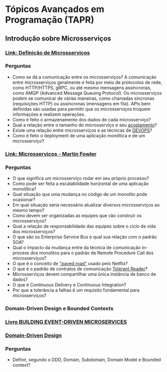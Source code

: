 # Tópicos Avançados em Programação (TAPR)
## Introdução sobre Microsserviços

### [Link: Definição de Microsserviços](https://learn.microsoft.com/en-us/dotnet/architecture/microservices/architect-microservice-container-applications/microservices-architecture?WT.mc_id=AZ-MVP-5003638)

### Perguntas
- Como se dá a comunicação entre os microsserviços?
A comunicação entre microsserviços geralmente é feita por meio de protocolos de rede, como HTTP/HTTPS, gRPC, ou até mesmo mensagens assíncronas, como AMQP (Advanced Message Queuing Protocol). Os microsserviços podem se comunicar de várias maneiras, como chamadas síncronas (requisições HTTP) ou assíncronas (mensagens em fila). APIs bem definidas são usadas para permitir que os microsserviços troquem informações e realizem operações.
- Como é feito o armazenamento dos dados de cada microsserviço?
- Qual a relação entre o tamanho do microsserviço e seu [acoplamento](https://pt.wikipedia.org/wiki/Acoplamento_fraco)?
- Existe uma relação entre microsserviços e as técnicas de [DEVOPS](https://pt.wikipedia.org/wiki/DevOps)?
- Como é feito o deployment de uma aplicação monilítica e de um microsserviço?

### [Link: Microsserviços - Martin Fowler](https://www.martinfowler.com/articles/microservices.html)

### Perguntas
- O que significa um microsserviço rodar em seu próprio processo?
- Como pode ser feita a escalabilidade horizontal de uma aplicação monolítica?
- Qual situação que uma mudança no código de um monolito pode ocasionar?
- Em qual situação seria necessário atualizar diversos microsserviços ao mesmo tempo?
- Como devem ser organizadas as equipes que vão construir os microsserviços?
- Qual a relação de responsabilidade das equipes sobre o ciclo de vida dos microsserviços?
- O que são os Enterprise Service Bus e qual sua relação com o padrão SOA?
- Qual o impacto da mudança entre da técnica de comunicação in-process dos monolitos para o padrão de Remote Procedure Call dos microsserviços?
- O que é o conceito de ["paved road"](https://netflixtechblog.com/how-we-build-code-at-netflix-c5d9bd727f15) usado pelo Netflix?
- O que é o padrão de contratos de comunicação [Tolerant Reader](https://www.martinfowler.com/bliki/TolerantReader.html)?
- Microsserviços devem compartilhar uma única instância de banco de dados?
- O que é Continuous Delivery e Continuous Integration?
- Por que a tolerância a falhas é um requisito fundamental para microsserviços?

### Domain-Driven Design e Bounded Contexts

### [Livro BUILDING EVENT-DRIVEN MICROSERVICES](https://www.amazon.com/Building-Event-Driven-Microservices-Leveraging-Organizational/dp/1492057894/ref=sr_1_1?keywords=building+event+driven+microservices&qid=1692051103&sprefix=building+event%2Caps%2C290&sr=8-1&asin=1492057894&revisionId=&format=4&depth=1)

### [Domain-Driven Design](https://blog.xpeducacao.com.br/domain-driven-design-ddd/)

### Perguntas
- Definir, segundo o DDD, Domain, Subdomain, Domain Model e Bounded context?
